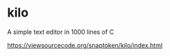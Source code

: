 # kilo

A simple text editor in 1000 lines of C

https://viewsourcecode.org/snaptoken/kilo/index.html